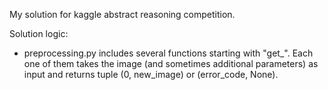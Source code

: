 My solution for kaggle abstract reasoning competition.

Solution logic:
- preprocessing.py includes several functions starting with "get_". Each one of them takes the image (and sometimes additional parameters) as input and returns tuple (0, new_image) or (error_code, None).
